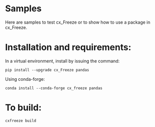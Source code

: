 # Samples

Here are samples to test cx_Freeze or to show how to use a package in cx_Freeze.

# Installation and requirements:

In a virtual environment, install by issuing the command:

```
pip install --upgrade cx_Freeze pandas
```

Using conda-forge:

```
conda install --conda-forge cx_freeze pandas
```

# To build:

```
cxfreeze build
```
